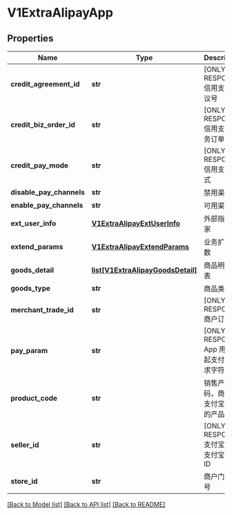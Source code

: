 # V1ExtraAlipayApp

## Properties
Name | Type | Description | Notes
------------ | ------------- | ------------- | -------------
**credit_agreement_id** | **str** | [ONLY IN RESPONSE] 信用支付协议号 | 
**credit_biz_order_id** | **str** | [ONLY IN RESPONSE] 信用支付业务订单号 | 
**credit_pay_mode** | **str** | [ONLY IN RESPONSE] 信用支付模式 | 
**disable_pay_channels** | **str** | 禁用渠道 | 
**enable_pay_channels** | **str** | 可用渠道 | 
**ext_user_info** | [**V1ExtraAlipayExtUserInfo**](V1ExtraAlipayExtUserInfo.md) | 外部指定买家 | [optional] 
**extend_params** | [**V1ExtraAlipayExtendParams**](V1ExtraAlipayExtendParams.md) | 业务扩展参数 | [optional] 
**goods_detail** | [**list[V1ExtraAlipayGoodsDetail]**](V1ExtraAlipayGoodsDetail.md) | 商品明细列表 | [optional] 
**goods_type** | **str** | 商品类型 | 
**merchant_trade_id** | **str** | [ONLY IN RESPONSE] 商户订单号 | 
**pay_param** | **str** | [ONLY IN RESPONSE] App 用于拉起支付的请求字符串 | 
**product_code** | **str** | 销售产品码，商家和支付宝签约的产品码 | 
**seller_id** | **str** | [ONLY IN RESPONSE] 支付宝卖家支付宝用户ID | 
**store_id** | **str** | 商户门店编号 | 

[[Back to Model list]](../README.md#documentation-for-models) [[Back to API list]](../README.md#documentation-for-api-endpoints) [[Back to README]](../README.md)


